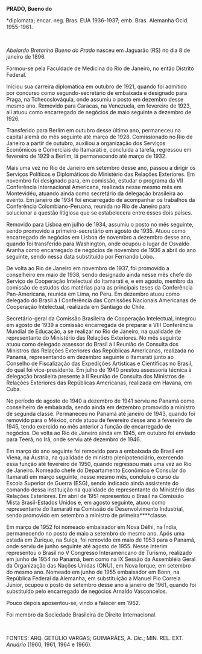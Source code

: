 **PRADO, Bueno do**

\*diplomata; encar. neg. Bras. EUA 1936-1937; emb. Bras. Alemanha Ocid.
1955-1961.

 

*Abelardo Bretanha Bueno do Prado* nasceu em Jaguarão (RS) no dia 8 de
janeiro de 1896.

Formou-se pela Faculdade de Medicina do Rio de Janeiro, no então
Distrito Federal.

Iniciou sua carreira diplomática em outubro de 1921, quando foi admitido
por concurso como segundo-secretário de embaixada e designado para
Praga, na Tchecoslováquia, onde assumiu o posto em dezembro desse mesmo
ano. Removido para Caracas, na Venezuela, em fevereiro de 1923, ali
atuou como encarregado de negócios de maio seguinte a dezembro de 1926.

Transferido para Berlim em outubro desse último ano, permaneceu na
capital alemã do mês seguinte até março de 1928. Comissionado no Rio de
Janeiro a partir de outubro, auxiliou a organização dos Serviços
Econômicos e Comerciais do Itamarati e, concluída a tarefa, regressou em
fevereiro de 1929 a Berlim, lá permanecendo até março de 1932.

Mais uma vez no Rio de Janeiro em setembro desse ano, passou a dirigir
os Serviços Políticos e Diplomáticos do Ministério das Relações
Exteriores. Em novembro foi designado para, em comissão, estudar o
programa da VII Conferência Internacional Americana, realizada nesse
mesmo mês em Montevidéu, atuando ainda como secretário da delegação
brasileira ao evento. Em janeiro de 1934 foi encarregado de acompanhar
os trabalhos da Conferência Colombiano-Peruana, reunida no Rio de
Janeiro para solucionar a questão litigiosa que se estabelecera entre
esses dois países.

Removido para Lisboa em julho de 1934, assumiu o posto no mês seguinte,
sendo promovido a primeiro-secretário em agosto de 1935. Atuou como
encarregado de negócios em Lisboa de novembro a dezembro desse ano,
quando foi transferido para Washington, onde ocupou o lugar de Osvaldo
Aranha como encarregado de negócios de novembro de 1936 a abril do ano
seguinte, sendo nessa data substituído por Fernando Lobo.

De volta ao Rio de Janeiro em novembro de 1937, foi promovido a
conselheiro em maio de 1938, sendo designado ainda nesse mês chefe do
Serviço de Cooperação Intelectual do Itamarati e, e em agosto, membro da
comissão de estudos das matérias para as principais teses da Conferência
Pan-Americana, reunida em Lima, no Peru. Em dezembro atuou como delegado
do Brasil à I Conferência das Comissões Nacionais Americanas de
Cooperação Intelectual, realizada em Santiago do Chile.

Secretário-geral da Comissão Brasileira de Cooperação Intelectual,
integrou em agosto de 1939 a comissão encarregada de preparar a VIII
Conferência Mundial de Educação, a se realizar no Rio de Janeiro, na
qualidade de representante do Ministério das Relações Exteriores. No mês
seguinte atuou como delegado assessor do Brasil à I Reunião de Consulta
dos Ministros das Relações Exteriores das Repúblicas Americanas,
realizada no Panamá, representando em dezembro seguinte o Itamarati
junto ao Conselho de Fiscalização das Expedições Artísticas e
Científicas no Brasil, do qual foi vice-presidente. Em julho de 1940
prestou assessoria técnica à delegação brasileira presente à II Reunião
de Consulta dos Ministros de Relações Exteriores das Repúblicas
Americanas, realizada em Havana, em Cuba.

No período de agosto de 1940 a dezembro de 1941 serviu no Panamá como
conselheiro de embaixada, sendo ainda em dezembro promovido a ministro
de segunda classe. Permaneceu no Panamá até janeiro de 1943, quando foi
removido para o México, onde atuou de fevereiro desse ano a fevereiro de
1945, tendo exercido no mês anterior a função de encarregado de
negócios. De volta ao Rio de Janeiro ainda em 1945, em outubro foi
enviado para Teerã, no Irã, onde serviu até dezembro de 1946.

Em março do ano seguinte foi removido para a embaixada do Brasil em
Viena, na Áustria, na qualidade de ministro plenipotenciário, exercendo
essa função até fevereiro de 1950, quando regressou mais uma vez ao Rio
de Janeiro. Nomeado chefe do Departamento Econômico e Consular do
Itamarati em março seguinte, nesse mesmo mês, concluiu o curso da Escola
Superior de Guerra (ESG), sendo indicado ainda assistente do comando
dessa instituição na qualidade de representante do Ministério das
Relações Exteriores. Em abril de 1951 representou o Brasil na Comissão
Mista Brasil-Estados Unidos e, em agosto seguinte, atuou como
representante do Itamarati na Comissão de Desenvolvimento Industrial,
sendo promovido em setembro a ministro de primeira****classe.

Em março de 1952 foi nomeado embaixador em Nova Délhi, na Índia,
permanecendo no posto de maio a setembro do mesmo ano. Após uma estada
em Zurique, na Suíça, foi removido em maio de 1953 para o Panamá, onde
serviu de junho seguinte até agosto de 1955. Nesse ínterim representou o
Brasil no V Congresso Interamericano de Turismo, realizado em junho de
1954 no Panamá, bem como na IX Sessão da Assembléia Geral da Organização
das Nações Unidas (ONU), em Nova Iorque, em setembro do mesmo ano.
Nomeado em junho de 1955 embaixador em Bonn, na República Federal da
Alemanha, em substituição a Manuel Pio Correia Júnior, ocupou o posto de
setembro desse ano a janeiro de 1961, quando foi substituído pelo
encarregado de negócios Arnaldo Vasconcelos.

Pouco depois aposentou-se, vindo a falecer em 1962.

Foi membro da Sociedade Brasileira de Direito Internacional.

 

FONTES: ARQ. GETÚLIO VARGAS; GUIMARÃES, A. *Dic*.; MIN. REL. EXT.
*Anuário* (1960, 1961, 1964 e 1966).

 
